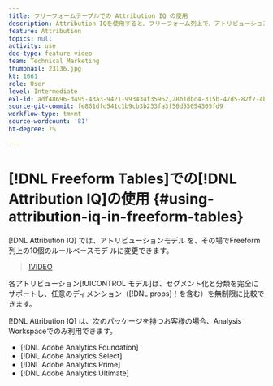 ```yaml
---
title: フリーフォームテーブルでの Attribution IQ の使用
description: Attribution IQを使用すると、フリーフォーム列上で、アトリビューションモデルを10個のルールベースモデルのいずれかに変更できます。
feature: Attribution
topics: null
activity: use
doc-type: feature video
team: Technical Marketing
thumbnail: 23136.jpg
kt: 1661
role: User
level: Intermediate
exl-id: adf48696-d495-43a3-9421-993434f35962,28b1dbc4-315b-47d5-82f7-4b394ed31ad8,28b1dbc4-315b-47d5-82f7-4b394ed31ad8,adf48696-d495-43a3-9421-993434f35962
source-git-commit: fe861dfd541c1b9cb3b233fa3f56d55054305fd9
workflow-type: tm+mt
source-wordcount: '81'
ht-degree: 7%

---
```


# [!DNL Freeform Tables]での[!DNL Attribution IQ]の使用 {#using-attribution-iq-in-freeform-tables}

[!DNL Attribution IQ] では、アトリビューションモデル  を、その場でFreeform列上の10個のルールベースモデ  ルに変更できます。

>[!VIDEO](https://video.tv.adobe.com/v/23136/?quality=12)

各アトリビューション[!UICONTROL モデル]は、セグメント化と分類を完全にサポートし、任意のディメンション（[!DNL props]！を含む）を無制限に比較できます。

[!DNL Attribution IQ] は、次のパッケージを持つお客様の場合、Analysis Workspaceでのみ利用できます。

* [!DNL Adobe Analytics Foundation]
* [!DNL Adobe Analytics Select]
* [!DNL Adobe Analytics Prime]
* [!DNL Adobe Analytics Ultimate]
